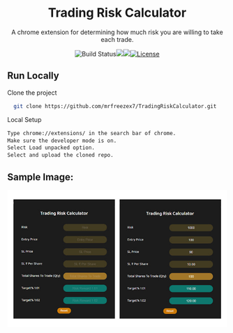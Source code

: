 <h1 align="center">Trading Risk Calculator</h1>

<p align="center">A chrome extension for determining how much risk you are willing to take each trade.</p>

<div align="center">

![Build Status](http://img.shields.io/travis/badges/badgerbadgerbadger.svg?style=flat-square)![](https://img.shields.io/github/repo-size/mrfreezex7/TradingRiskCalculator)![](https://img.shields.io/github/last-commit/mrfreezex7/TradingRiskCalculator)[![License](http://img.shields.io/:license-mit-blue.svg?style=flat-square)](http://badges.mit-license.org)

</div>

## Run Locally

Clone the project

```bash
  git clone https://github.com/mrfreezex7/TradingRiskCalculator.git
```

Local Setup

```bash
Type chrome://extensions/ in the search bar of chrome.
Make sure the developer mode is on.
Select Load unpacked option.
Select and upload the cloned repo.
```

## Sample Image:
<div align="center">

![App Screenshot](https://raw.githubusercontent.com/mrfreezex7/TradingRiskCalculator/main/screenshot.jpg)

</div>
